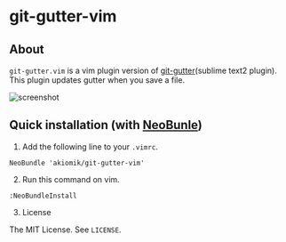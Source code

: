 git-gutter-vim
==============


## About

`git-gutter.vim` is a vim plugin version of [git-gutter](http://github.com/jisaacks/GitGutter)(sublime text2 plugin).
This plugin updates gutter when you save a file.

![screenshot](http://github.com/akiomik/git-gutter-vim/raw/master/image/screenshot.png)


## Quick installation (with [NeoBunle](http://github.com/Shougo/neobundle.vim))

1. Add the following line to your `.vimrc`.

  ```vim
NeoBundle 'akiomik/git-gutter-vim'
  ```

2. Run this command on vim.

  ```vim
:NeoBundleInstall
  ```

3. License

  The MIT License. See `LICENSE`.
